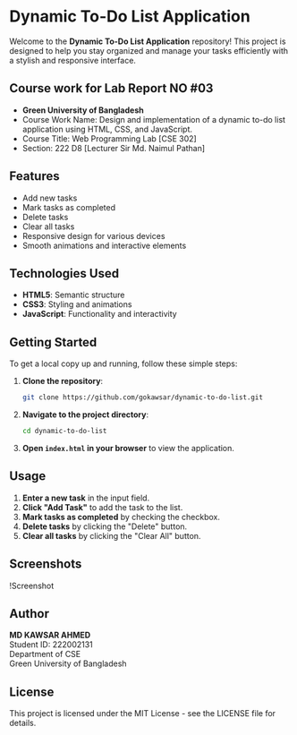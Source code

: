 # Dynamic To-Do List Application
Welcome to the **Dynamic To-Do List Application** repository! This project is designed to help you stay organized and manage your tasks efficiently with a stylish and responsive interface.

## Course work for Lab Report NO #03
- **Green University of Bangladesh**
- Course Work Name: Design and implementation of a dynamic to-do list application using HTML, CSS, and JavaScript.
- Course Title: 	Web Programming Lab [CSE 302]                  
- Section: 222 D8 [Lecturer Sir Md. Naimul Pathan] 



## Features

- Add new tasks
- Mark tasks as completed
- Delete tasks
- Clear all tasks
- Responsive design for various devices
- Smooth animations and interactive elements

## Technologies Used

- **HTML5**: Semantic structure
- **CSS3**: Styling and animations
- **JavaScript**: Functionality and interactivity

## Getting Started

To get a local copy up and running, follow these simple steps:

1. **Clone the repository**:
    ```bash
    git clone https://github.com/gokawsar/dynamic-to-do-list.git
    ```

2. **Navigate to the project directory**:
    ```bash
    cd dynamic-to-do-list
    ```

3. **Open `index.html` in your browser** to view the application.

## Usage

1. **Enter a new task** in the input field.
2. **Click "Add Task"** to add the task to the list.
3. **Mark tasks as completed** by checking the checkbox.
4. **Delete tasks** by clicking the "Delete" button.
5. **Clear all tasks** by clicking the "Clear All" button.

## Screenshots

!Screenshot

## Author

**MD KAWSAR AHMED**  
Student ID: 222002131  
Department of CSE  
Green University of Bangladesh

## License

This project is licensed under the MIT License - see the LICENSE file for details.
